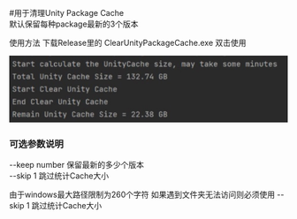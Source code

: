#用于清理Unity Package Cache  
默认保留每种package最新的3个版本

使用方法 下载Release里的 ClearUnityPackageCache.exe 双击使用

![image](https://github.com/JiajunJiang/ClearUnityPackageCache/blob/main/example.jpg)

### 可选参数说明   
--keep number 保留最新的多少个版本  
--skip 1 跳过统计Cache大小


由于windows最大路径限制为260个字符 如果遇到文件夹无法访问则必须使用 --skip 1 跳过统计Cache大小